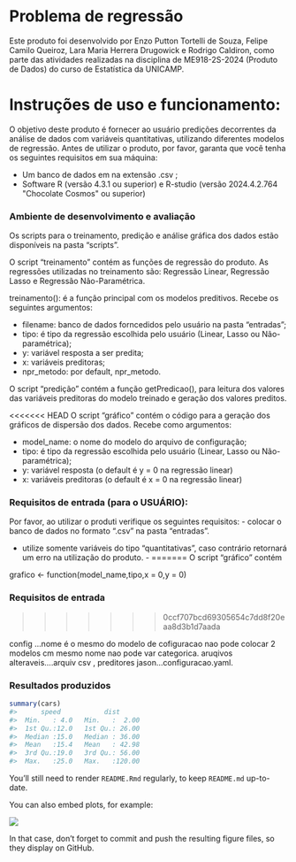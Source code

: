 
<!-- README.md is generated from README.Rmd. Please edit that file -->

# Problema de regressão

<!-- badges: start -->
<!-- badges: end -->

Este produto foi desenvolvido por Enzo Putton Tortelli de Souza, Felipe
Camilo Queiroz, Lara Maria Herrera Drugowick e Rodrigo Caldiron, como
parte das atividades realizadas na disciplina de ME918-2S-2024 (Produto de
Dados) do curso de Estatística da UNICAMP.

# Instruções de uso e funcionamento:

O objetivo deste produto é fornecer ao usuário predições decorrentes da
análise de dados com variáveis quantitativas, utilizando diferentes
modelos de regressão. Antes de utilizar o produto, por favor, garanta
que você tenha os seguintes requisitos em sua máquina:

- Um banco de dados em na extensão .csv ;  
- Software R (versão 4.3.1 ou superior) e R-studio (versão 2024.4.2.764 "Chocolate Cosmos" ou superior)  

### Ambiente de desenvolvimento e avaliação

Os scripts para o treinamento, predição e análise gráfica dos dados
estão disponíveis na pasta “scripts”.

O script “treinamento” contém as funções de regressão do produto. As
regressões utilizadas no treinamento são: Regressão Linear, Regressão
Lasso e Regressão Não-Paramétrica.

treinamento(): é a função principal com os modelos preditivos. Recebe os
seguintes argumentos:  
- filename: banco de dados forncedidos pelo usuário na pasta
“entradas”;  
- tipo: é tipo da regressão escolhida pelo usuário (Linear, Lasso ou
Não-paramétrica);  
- y: variável resposta a ser predita;  
- x: variáveis preditoras;  
- npr_metodo: por default, npr_metodo.  

O script “predição” contém a função getPredicao(), para leitura dos
valores das variáveis preditoras do modelo treinado e geração dos
valores preditos.

<<<<<<< HEAD
O script “gráfico” contém o código para a geração dos gráficos de
dispersão dos dados. Recebe como argumentos:  
- model_name: o nome do modelo do arquivo de configuração;  
- tipo: é tipo da regressão escolhida pelo usuário (Linear, Lasso ou
Não-paramétrica);  
- y: variável resposta (o default é y = 0 na regressão linear)  
- x: variáveis preditoras (o default é x = 0 na regressão linear)

### Requisitos de entrada (para o USUÁRIO):

Por favor, ao utilizar o produti verifique os seguintes requisitos: -
colocar o banco de dados no formato “.csv” na pasta “entradas”.  
- utilize somente variáveis do tipo “quantitativas”, caso contrário
retornará um erro na utilização do produto. -
=======
O script “gráfico” contém

grafico \<- function(model_name,tipo,x = 0,y = 0)

### Requisitos de entrada
>>>>>>> 0ccf707bcd69305654c7dd8f20eaa8d3b1d7aada

config …nome é o mesmo do modelo de cofiguracao nao pode colocar 2
modelos cm mesmo nome nao pode var categorica. aruqivos
alteraveis….arquiv csv , preditores jason…configuracao.yaml.

### Resultados produzidos

``` r
summary(cars)
#>      speed           dist       
#>  Min.   : 4.0   Min.   :  2.00  
#>  1st Qu.:12.0   1st Qu.: 26.00  
#>  Median :15.0   Median : 36.00  
#>  Mean   :15.4   Mean   : 42.98  
#>  3rd Qu.:19.0   3rd Qu.: 56.00  
#>  Max.   :25.0   Max.   :120.00
```

You’ll still need to render `README.Rmd` regularly, to keep `README.md`
up-to-date.

You can also embed plots, for example:

![](README_files/figure-gfm/pressure-1.png)<!-- -->

In that case, don’t forget to commit and push the resulting figure
files, so they display on GitHub.
